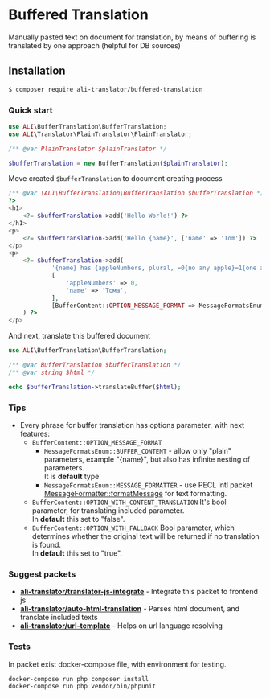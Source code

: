 # Buffered Translation

Manually pasted text on document for translation, by means of buffering is translated by one approach (helpful for DB sources)

## Installation

```bash
$ composer require ali-translator/buffered-translation
```

### Quick start

```php
use ALI\BufferTranslation\BufferTranslation;
use ALI\Translator\PlainTranslator\PlainTranslator;

/** @var PlainTranslator $plainTranslator */

$bufferTranslation = new BufferTranslation($plainTranslator);
```

Move created `$bufferTranslation` to document creating process 

```php
/** @var \ALI\BufferTranslation\BufferTranslation $bufferTranslation */
?>
<h1>
    <?= $bufferTranslation->add('Hello World!') ?>
</h1>
<p>
    <?= $bufferTranslation->add('Hello {name}', ['name' => 'Tom']) ?>    
</p>
<p>
    <?= $bufferTranslation->add(
            '{name} has {appleNumbers, plural, =0{no any apple}=1{one apple}other{many apples}}', 
            [
                'appleNumbers' => 0,
                'name' => 'Тома',
            ], 
            [BufferContent::OPTION_MESSAGE_FORMAT => MessageFormatsEnum::MESSAGE_FORMATTER]
    ) ?>
</p>
```

And next, translate this buffered document

```php
use ALI\BufferTranslation\BufferTranslation;

/** @var BufferTranslation $bufferTranslation */
/** @var string $html */

echo $bufferTranslation->translateBuffer($html);

```

### Tips
* Every phrase for buffer translation has options parameter, with next features:
    * `BufferContent::OPTION_MESSAGE_FORMAT`
        * `MessageFormatsEnum::BUFFER_CONTENT` - allow only "plain" parameters, example "{name}", 
        but also has infinite nesting of parameters.<br> 
        It is <b>default</b> type
        * `MessageFormatsEnum::MESSAGE_FORMATTER` - use PECL intl packet [MessageFormatter::formatMessage](https://www.php.net/manual/ru/messageformatter.formatmessage.php) for text formatting.  
    * `BufferContent::OPTION_WITH_CONTENT_TRANSLATION` It's bool parameter, for translating included parameter.<br>
    In <b>default</b> this set to "false".  
    * `BufferContent::OPTION_WITH_FALLBACK` Bool parameter, which determines whether the original text will be returned if no translation is found.<br> 
    In <b>default</b> this set to "true".

### Suggest packets
* <b>[ali-translator/translator-js-integrate](https://github.com/ali-translator/translator-js-integrate)</b> - Integrate this packet to frontend js
* <b>[ali-translator/auto-html-translation](https://github.com/ali-translator/auto-html-translation)</b> - Parses html document, and translate included texts
* <b>[ali-translator/url-template](https://github.com/ali-translator/url-template)</b> - Helps on url language resolving

### Tests
In packet exist docker-compose file, with environment for testing.
```bash
docker-compose run php composer install
docker-compose run php vendor/bin/phpunit
```
